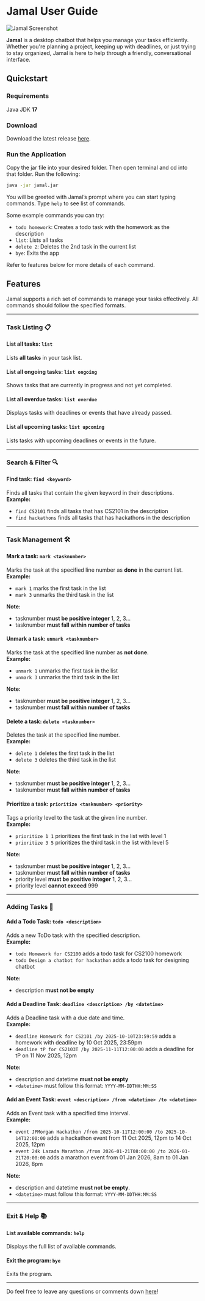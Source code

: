 # Jamal User Guide


![Jamal Screenshot](./Ui.png)

**Jamal** is a desktop chatbot that helps you manage your tasks efficiently. Whether you're planning a project, keeping up with deadlines, or just trying to stay organized, Jamal is here to help through a friendly, conversational interface.

## Quickstart

### Requirements
Java JDK **17**

### Download
Download the latest release [here](https://github.com/KH-boop-bit/ip/releases/tag/JAR-released).

### Run the Application
Copy the jar file into your desired folder. Then open terminal and cd into that folder. Run the following:
```bash
java -jar jamal.jar
```
You will be greeted with Jamal’s prompt where you can start typing commands. Type `help` to see list of commands.

Some example commands you can try:
- `todo homework`: Creates a todo task with the homework as the description
- `list`: Lists all tasks
- `delete 2`: Deletes the 2nd task in the current list
- `bye`: Exits the app

Refer to features below for more details of each command.

## Features

Jamal supports a rich set of commands to manage your tasks effectively. All commands should follow the specified formats.

---

### Task Listing 📋

#### List all tasks: `list`  
Lists **all tasks** in your task list.  

#### List all ongoing tasks: `list ongoing`  
Shows tasks that are currently in progress and not yet completed.  

#### List all overdue tasks: `list overdue`  
Displays tasks with deadlines or events that have already passed.  

#### List all upcoming tasks: `list upcoming`  
Lists tasks with upcoming deadlines or events in the future.  

---

### Search & Filter 🔍

#### Find task: `find <keyword>`  
Finds all tasks that contain the given keyword in their descriptions.   
**Example:**
- `find CS2101` finds all tasks that has CS2101 in the description
- `find hackathons` finds all tasks that has hackathons in the description

---

### Task Management 🛠️

#### Mark a task: `mark <tasknumber>`  
Marks the task at the specified line number as **done** in the current list.    
**Example:**
- `mark 1` marks the first task in the list
- `mark 3` unmarks the third task in the list

**Note:** 
- tasknumber **must be positive integer** 1, 2, 3...
- tasknumber **must fall within number of tasks**

#### Unmark a task: `unmark <tasknumber>`  
Marks the task at the specified line number as **not done**.  
**Example:**
- `unmark 1` unmarks the first task in the list
- `unmark 3` unmarks the third task in the list

**Note:**
- tasknumber **must be positive integer** 1, 2, 3...
- tasknumber **must fall within number of tasks**

#### Delete a task: `delete <tasknumber>`  
Deletes the task at the specified line number.  
**Example:**
- `delete 1` deletes the first task in the list
- `delete 3` deletes the third task in the list 

**Note:**
- tasknumber **must be positive integer** 1, 2, 3...
- tasknumber **must fall within number of tasks**

#### Prioritize a task: `prioritize <tasknumber> <priority>`  
Tags a priority level to the task at the given line number.     
**Example:**
- `prioritize 1 1` prioritizes the first task in the list with level 1
- `prioritize 3 5` prioritizes the third task in the list with level 5

**Note:**
- tasknumber **must be positive integer** 1, 2, 3...
- tasknumber **must fall within number of tasks**
- priority level **must be positive integer** 1, 2, 3... 
- priority level **cannot exceed** 999

---

### Adding Tasks 📌

#### Add a Todo Task: `todo <description>`  
Adds a new ToDo task with the specified description.    
**Example:**
- `todo Homework for CS2100` adds a todo task for CS2100 homework
- `todo Design a chatbot for hackathon` adds a todo task for designing chatbot

**Note:**
- description **must not be empty** 

#### Add a Deadline Task: `deadline <description> /by <datetime>`  
Adds a Deadline task with a due date and time.  
**Example:**
- `deadline Homework for CS2101 /by 2025-10-10T23:59:59` adds a homework with deadline by 10 Oct 2025, 23:59pm
- `deadline tP for CS2103T /by 2025-11-11T12:00:00` adds a deadline for tP on 11 Nov 2025, 12pm

**Note:**
- description and datetime **must not be empty**
- `<datetime>` must follow this format: `YYYY-MM-DDTHH:MM:SS`

#### Add an Event Task: `event <description> /from <datetime> /to <datetime>`  
Adds an Event task with a specified time interval.  
**Example:**
- `event JPMorgan Hackathon /from 2025-10-11T12:00:00 /to 2025-10-14T12:00:00` adds a hackathon event from 11 Oct 2025, 12pm to 14 Oct 2025, 12pm
- `event 24k Lazada Marathon /from 2026-01-21T08:00:00 /to 2026-01-21T20:00:00` adds a marathon event from 01 Jan 2026, 8am to 01 Jan 2026, 8pm

**Note:**
- description and datetime **must not be empty**.
- `<datetime>` must follow this format: `YYYY-MM-DDTHH:MM:SS`

---

### Exit & Help 📚

#### List available commands: `help`
Displays the full list of available commands.  

#### Exit the program: `bye`
Exits the program.

---

Do feel free to leave any questions or comments down [here](https://github.com/KH-boop-bit/ip)!